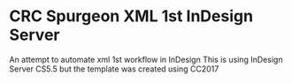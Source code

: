# CRC Spurgeon XML 1st InDesign Server
An attempt to automate xml 1st workflow in InDesign
This is using InDesign Server CS5.5 but the template was created using CC2017
